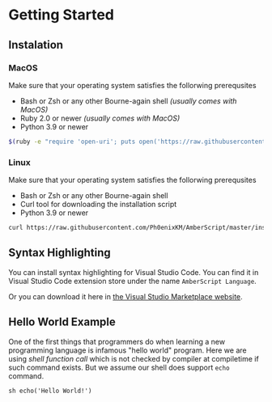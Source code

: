 # Getting Started
## Instalation
### MacOS
Make sure that your operating system satisfies the follorwing prerequsites
- Bash or Zsh or any other Bourne-again shell *(usually comes with MacOS)*
- Ruby 2.0 or newer *(usually comes with MacOS)*
- Python 3.9 or newer
```bash
$(ruby -e "require 'open-uri'; puts open('https://raw.githubusercontent.com/Ph0enixKM/AmberScript/master/install.sh').read")
```

### Linux
Make sure that your operating system satisfies the follorwing prerequsites
- Bash or Zsh or any other Bourne-again shell
- Curl tool for downloading the installation script
- Python 3.9 or newer
```bash
curl https://raw.githubusercontent.com/Ph0enixKM/AmberScript/master/install.sh | bash
```

## Syntax Highlighting
You can install syntax highlighting for Visual Studio Code. You can find it in Visual Studio Code extension store under the name `AmberScript Language`.

Or you can download it here in [the Visual Studio Marketplace website](https://marketplace.visualstudio.com/items?itemName=Ph0enixKM.amberscript-language).


## Hello World Example
One of the first things that programmers do when learning a new programming language is infamous "hello world" program. Here we are using *shell function call* which is not checked by compiler at compiletime if such command exists. But we assume our shell does support `echo` command.

```amberscript
sh echo('Hello World!')
```